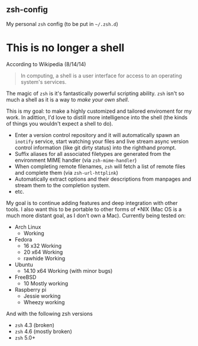 ## zsh-config

My personal `zsh` config (to be put in `~/.zsh.d`)

# This is no longer a shell

According to Wikipedia (8/14/14)

> In computing, a shell is a user interface for access to an operating system's services.

The magic of `zsh` is it's fantastically powerful scripting ability. `zsh` isn't so much a shell as it is a way to _make your own shell_.

This is my goal: to make a highly customized and tailored enviroment for my work. In adittion, I'd love to distill more intelligence into the shell (the kinds of things you wouldn't expect a shell to do).

* Enter a version control repository and it will automatically spawn an `inotify` service, start watching your files and live stream async version control information (like git dirty status) into the righthand prompt.
* Suffix aliases for all associated filetypes are generated from the environment MIME handler (via `zsh-mime-handler`)
* When completing remote filenames, `zsh` will fetch a list of remote files and complete them (via `zsh-url-httplink`)
* Automatically extract options and their descriptions from manpages and stream them to the completion system.
* etc.

My goal is to continue adding features and deep integration with other tools. I also want this to be portable to other forms of *NIX (Mac OS is a much more distant goal, as I don't own a Mac). Currently being tested on:

* Arch Linux
  + Working
* Fedora
  + 16 x32 Working
  + 20 x64 Working
  + rawhide Working
* Ubuntu
  + 14.10 x64 Working (with minor bugs)
* FreeBSD
  + 10 Mostly working
* Raspberry pi
  + Jessie working
  + Wheezy working

And with the following zsh versions

* `zsh` 4.3 (broken)
* `zsh` 4.6 (mostly broken)
* `zsh` 5.0+
